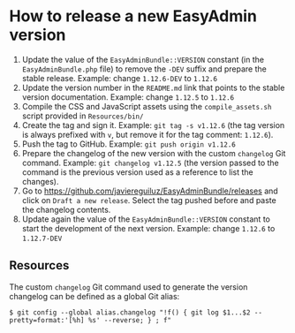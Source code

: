 How to release a new EasyAdmin version
======================================

1. Update the value of the `EasyAdminBundle::VERSION` constant (in the
   `EasyAdminBundle.php` file) to remove the `-DEV` suffix and prepare the
   stable release. Example: change `1.12.6-DEV` to `1.12.6`
2. Update the version number in the `README.md` link that points to the stable
   version documentation. Example: change `1.12.5` to `1.12.6`
3. Compile the CSS and JavaScript assets using the `compile_assets.sh` script
   provided in `Resources/bin/`
4. Create the tag and sign it. Example: `git tag -s v1.12.6` (the tag version is
   always prefixed with `v`, but remove it for the tag comment: `1.12.6`).
5. Push the tag to GitHub. Example: `git push origin v1.12.6`
6. Prepare the changelog of the new version with the custom `changelog` Git
   command. Example: `git changelog v1.12.5` (the version passed to the command
   is the previous version used as a reference to list the changes).
7. Go to https://github.com/javiereguiluz/EasyAdminBundle/releases and click
   on `Draft a new release`. Select the tag pushed before and paste the
   changelog contents.
8. Update again the value of the `EasyAdminBundle::VERSION` constant to start
   the development of the next version. Example: change `1.12.6` to `1.12.7-DEV`

Resources
---------

The custom `changelog` Git command used to generate the version changelog can
be defined as a global Git alias:

    $ git config --global alias.changelog "!f() { git log $1...$2 --pretty=format:'[%h] %s' --reverse; } ; f"
